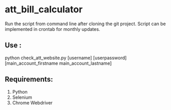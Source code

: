 # att_bill_calculator

Run the script from command line after cloning the git project. Script can be implemented in crontab for monthly updates.    

Use :  
-----  
python check_att_website.py [username] [userpassword] [main_account_firstname main_account_lastname]   

Requirements:
-------------   
1. Python  
2. Selenium  
3. Chrome Webdriver  
